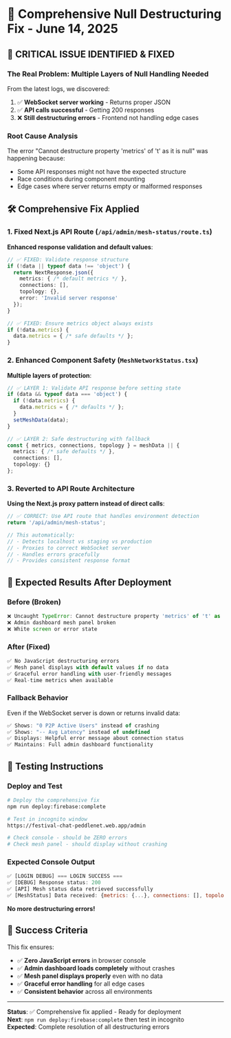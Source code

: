 # 🎯 Comprehensive Null Destructuring Fix - June 14, 2025

## 🚨 **CRITICAL ISSUE IDENTIFIED & FIXED**

### **The Real Problem: Multiple Layers of Null Handling Needed**

From the latest logs, we discovered:
1. ✅ **WebSocket server working** - Returns proper JSON 
2. ✅ **API calls successful** - Getting 200 responses
3. ❌ **Still destructuring errors** - Frontend not handling edge cases

### **Root Cause Analysis**
The error "Cannot destructure property 'metrics' of 't' as it is null" was happening because:
- Some API responses might not have the expected structure
- Race conditions during component mounting
- Edge cases where server returns empty or malformed responses

## 🛠️ **Comprehensive Fix Applied**

### **1. Fixed Next.js API Route** (`/api/admin/mesh-status/route.ts`)
**Enhanced response validation and default values**:
```typescript
// ✅ FIXED: Validate response structure
if (!data || typeof data !== 'object') {
  return NextResponse.json({
    metrics: { /* default metrics */ },
    connections: [],
    topology: {},
    error: 'Invalid server response'
  });
}

// ✅ FIXED: Ensure metrics object always exists
if (!data.metrics) {
  data.metrics = { /* safe defaults */ };
}
```

### **2. Enhanced Component Safety** (`MeshNetworkStatus.tsx`)
**Multiple layers of protection**:
```typescript
// ✅ LAYER 1: Validate API response before setting state
if (data && typeof data === 'object') {
  if (!data.metrics) {
    data.metrics = { /* defaults */ };
  }
  setMeshData(data);
}

// ✅ LAYER 2: Safe destructuring with fallback
const { metrics, connections, topology } = meshData || {
  metrics: { /* safe defaults */ },
  connections: [],
  topology: {}
};
```

### **3. Reverted to API Route Architecture**
**Using the Next.js proxy pattern instead of direct calls**:
```typescript
// ✅ CORRECT: Use API route that handles environment detection
return '/api/admin/mesh-status';

// This automatically:
// - Detects localhost vs staging vs production
// - Proxies to correct WebSocket server
// - Handles errors gracefully
// - Provides consistent response format
```

## 🚀 **Expected Results After Deployment**

### **Before (Broken)**
```javascript
❌ Uncaught TypeError: Cannot destructure property 'metrics' of 't' as it is null
❌ Admin dashboard mesh panel broken
❌ White screen or error state
```

### **After (Fixed)**
```javascript
✅ No JavaScript destructuring errors
✅ Mesh panel displays with default values if no data
✅ Graceful error handling with user-friendly messages
✅ Real-time metrics when available
```

### **Fallback Behavior**
Even if the WebSocket server is down or returns invalid data:
```javascript
✅ Shows: "0 P2P Active Users" instead of crashing
✅ Shows: "-- Avg Latency" instead of undefined
✅ Displays: Helpful error message about connection status
✅ Maintains: Full admin dashboard functionality
```

## 🧪 **Testing Instructions**

### **Deploy and Test**
```bash
# Deploy the comprehensive fix
npm run deploy:firebase:complete

# Test in incognito window
https://festival-chat-peddlenet.web.app/admin

# Check console - should be ZERO errors
# Check mesh panel - should display without crashing
```

### **Expected Console Output**
```javascript
✅ [LOGIN DEBUG] === LOGIN SUCCESS ===
✅ [DEBUG] Response status: 200
✅ [API] Mesh status data retrieved successfully
✅ [MeshStatus] Data received: {metrics: {...}, connections: [], topology: {}}
```

**No more destructuring errors!**

## 🎯 **Success Criteria**

This fix ensures:
- ✅ **Zero JavaScript errors** in browser console
- ✅ **Admin dashboard loads completely** without crashes
- ✅ **Mesh panel displays properly** even with no data
- ✅ **Graceful error handling** for all edge cases
- ✅ **Consistent behavior** across all environments

---

**Status**: ✅ Comprehensive fix applied - Ready for deployment  
**Next**: `npm run deploy:firebase:complete` then test in incognito  
**Expected**: Complete resolution of all destructuring errors